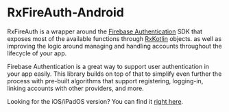 # RxFireAuth-Android

RxFireAuth is a wrapper around the [Firebase Authentication](https://firebase.google.com/docs/auth) SDK that exposes most of the available functions through [RxKotlin](https://github.com/ReactiveX/RxKotlin) objects. as well as improving the logic around managing and handling accounts throughout the lifecycle of your app.

Firebase Authentication is a great way to support user authentication in your app easily. This library builds on top of that to simplify even further the process with pre-built algorithms that support registering, logging-in, linking accounts with other providers, and more.

Looking for the iOS/iPadOS version? You can find it [right here](https://github.com/MrAsterisco/RxFireAuth).

